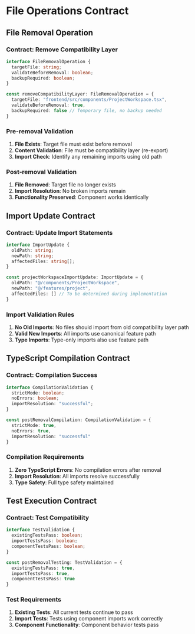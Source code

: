 # File Operations Contract

## File Removal Operation

### Contract: Remove Compatibility Layer
```typescript
interface FileRemovalOperation {
  targetFile: string;
  validateBeforeRemoval: boolean;
  backupRequired: boolean;
}

const removeCompatibilityLayer: FileRemovalOperation = {
  targetFile: "frontend/src/components/ProjectWorkspace.tsx",
  validateBeforeRemoval: true,
  backupRequired: false // Temporary file, no backup needed
}
```

### Pre-removal Validation
1. **File Exists**: Target file must exist before removal
2. **Content Validation**: File must be compatibility layer (re-export)
3. **Import Check**: Identify any remaining imports using old path

### Post-removal Validation
1. **File Removed**: Target file no longer exists
2. **Import Resolution**: No broken imports remain
3. **Functionality Preserved**: Component works identically

## Import Update Contract

### Contract: Update Import Statements
```typescript
interface ImportUpdate {
  oldPath: string;
  newPath: string;
  affectedFiles: string[];
}

const projectWorkspaceImportUpdate: ImportUpdate = {
  oldPath: "@/components/ProjectWorkspace",
  newPath: "@/features/project",
  affectedFiles: [] // To be determined during implementation
}
```

### Import Validation Rules
1. **No Old Imports**: No files should import from old compatibility layer path
2. **Valid New Imports**: All imports use canonical feature path
3. **Type Imports**: Type-only imports also use feature path

## TypeScript Compilation Contract

### Contract: Compilation Success
```typescript
interface CompilationValidation {
  strictMode: boolean;
  noErrors: boolean;
  importResolution: "successful";
}

const postRemovalCompilation: CompilationValidation = {
  strictMode: true,
  noErrors: true,
  importResolution: "successful"
}
```

### Compilation Requirements
1. **Zero TypeScript Errors**: No compilation errors after removal
2. **Import Resolution**: All imports resolve successfully
3. **Type Safety**: Full type safety maintained

## Test Execution Contract

### Contract: Test Compatibility
```typescript
interface TestValidation {
  existingTestsPass: boolean;
  importTestsPass: boolean;
  componentTestsPass: boolean;
}

const postRemovalTesting: TestValidation = {
  existingTestsPass: true,
  importTestsPass: true,
  componentTestsPass: true
}
```

### Test Requirements
1. **Existing Tests**: All current tests continue to pass
2. **Import Tests**: Tests using component imports work correctly
3. **Component Functionality**: Component behavior tests pass